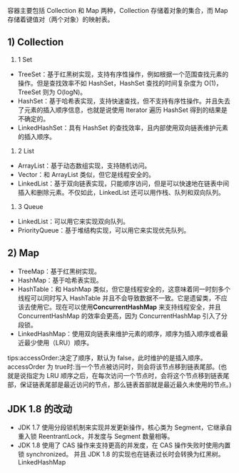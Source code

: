 容器主要包括 Collection 和 Map 两种，Collection 存储着对象的集合，而 Map 存储着键值对（两个对象）的映射表。
## 1) Collection
1. 1 Set 
* TreeSet：基于红黑树实现，支持有序性操作，例如根据一个范围查找元素的操作。但是查找效率不如 HashSet，HashSet 查找的时间复杂度为 O(1)，TreeSet 则为 O(logN)。
* HashSet：基于哈希表实现，支持快速查找，但不支持有序性操作。并且失去了元素的插入顺序信息，也就是说使用 Iterator 遍历 HashSet 得到的结果是不确定的。
* LinkedHashSet：具有 HashSet 的查找效率，且内部使用双向链表维护元素的插入顺序。
1. 2 List
* ArrayList：基于动态数组实现，支持随机访问。
* Vector：和 ArrayList 类似，但它是线程安全的。
* LinkedList：基于双向链表实现，只能顺序访问，但是可以快速地在链表中间插入和删除元素。不仅如此，LinkedList 还可以用作栈、队列和双向队列。
1. 3 Queue
* LinkedList：可以用它来实现双向队列。
* PriorityQueue：基于堆结构实现，可以用它来实现优先队列。
## 2) Map
* TreeMap：基于红黑树实现。
* HashMap：基于哈希表实现。
* HashTable：和 HashMap 类似，但它是线程安全的，这意味着同一时刻多个线程可以同时写入 HashTable 并且不会导致数据不一致。它是遗留类，不应该去使用它。现在可以使用**ConcurrentHashMap** 来支持线程安全，并且 ConcurrentHashMap 的效率会更高，因为 ConcurrentHashMap 引入了分段锁。
* LinkedHashMap：使用双向链表来维护元素的顺序，顺序为插入顺序或者最近最少使用（LRU）顺序。

tips:accessOrder:决定了顺序，默认为 false，此时维护的是插入顺序。
accessOrder 为 true时:当一个节点被访问时，则会将该节点移到链表尾部。(也就是说指定为 LRU 顺序之后，在每次访问一个节点时，会将这个节点移到链表尾部，保证链表尾部是最近访问的节点，那么链表首部就是最近最久未使用的节点。)

## JDK 1.8 的改动
* JDK 1.7 使用分段锁机制来实现并发更新操作，核心类为 Segment，它继承自重入锁 ReentrantLock，并发度与 Segment 数量相等。
* JDK 1.8 使用了 CAS 操作来支持更高的并发度，在 CAS 操作失败时使用内置锁 synchronized。
并且 JDK 1.8 的实现也在链表过长时会转换为红黑树。
LinkedHashMap
